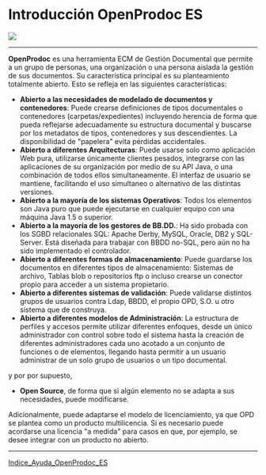 # Introducción OpenProdoc ES #

<img src='https://docs.google.com/leaf?id=0Bw8KEbMWiqYtNzAzZDU0NWQtYzM1Ni00NTgxLWEwOGItZjNjYWNmNjU3MzU1&hl=es' />


---

**OpenProdoc** es una herramienta ECM de Gestión Documental que permite a un grupo de personas, una organización o una persona aislada la gestión de sus documentos.
Su caracteristica principal es su planteamiento totalmente abierto. Esto se refleja en las siguientes características:

  * **Abierto a las necesidades de modelado de documentos y contenedores**: Puede crearse definiciones de tipos documentales o contenedores (carpetas/expedientes) incluyendo herencia de forma que pueda reflejarse adecuadamente su estructura documental y buscarse por los metadatos de tipos, contenedores y sus descendientes. La disponibilidad de "papelera" evita pérdidas accidentales.
  * **Abierto a diferentes Arquitecturas**: Puede usarse solo como aplicación Web pura, utilizarse únicamente clientes pesados, integrarse con las aplicaciones de su organización por medio de su API Java, o una combinación de todos ellos simultaneamente. El interfaz de usuario se mantiene, facilitando el uso simultaneo o alternativo de las distintas versiones.
  * **Abierto a la mayoría de los sistemas Operativos**: Todos los elementos son Java puro que puede ejecutarse en cualquier equipo con una máquina Java 1.5 o superior.
  * **Abierto a la mayoría de los gestores de BB.DD.**: Ha sido probada con los SGBD  relacionales SQL: Apache Derby, MySQL, Oracle, DB2 y SQL-Server. Está diseñada para trabajar con BBDD no-SQL, pero aún no ha sido implementado el controlador.
  * **Abierto a diferentes formas de almacenamiento**: Puede guardarse los documentos en diferentes tipos de almacenamiento: Sistemas de archivo, Tablas blob o repositorios ftp o incluso crearse un conector propio para acceder a un sistema propietario.
  * **Abierto a diferentes sistemas de validación**: Puede validarse distintos grupos de usuarios contra Ldap, BBDD, el propio OPD, S.O. u otro sistema que de construya.
  * **Abierto a diferentes modelos de Administración**: La estructura de perfiles y accesos permite utilizar diferentes enfoques, desde un único administrador con control sobre todo el sistema hasta la creación de diferentes administradores cada uno acotado a un conjunto de funciones o de elementos, llegando hasta permitir a un usuario administrar de un solo grupo de usuarios o un tipo documental.

y por por supuesto,

  * **Open Source**, de forma que si algún elemento no se adapta a sus necesidades, puede modificarse.

Adicionalmente, puede adaptarse el modelo de licenciamiento, ya que OPD se plantea como un producto multilicencia. Si es necesario puede acordarse una licencia "a medida" para casos en que, por ejemplo, se desee integrar con un producto no abierto.

---

[Indice\_Ayuda\_OpenProdoc\_ES](Indice_Ayuda_OpenProdoc_ES.md)